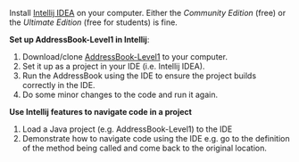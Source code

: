 <panel type="danger" header=":trophy: Can use basic features of an IDE :star:" expandable expanded no-close>

<panel type="danger" header=":trophy: Can explain IDEs :star:" expandable>
  <include src="../../book/ides/introduction/what/full.md" />
  <panel header=":trophy: Evidence" expanded>
    
Install [Intellij IDEA](https://www.jetbrains.com/idea/) on your computer. Either the _Community Edition_ (free) or the _Ultimate Edition_ (free for students) is fine.

  </panel>
</panel>
<panel type="danger" header=":trophy: Can setup a project in an IDE :star:" expandable>
  <include src="../../book/intellij/projectSetup/full.md" />
  <panel header=":trophy: Evidence" expanded>

**Set up AddressBook-Level1 in Intellij**:

1. Download/clone [AddressBook-Level1](https://github.com/nus-cs2103-AY1718S1/addressbook-level1) to your computer. 
1. Set it up as a project in your IDE (i.e. Intellij IDEA).
1. Run the AddressBook using the IDE to ensure the project builds correctly in the IDE.
1. Do some minor changes to the code and run it again.

  </panel>
</panel>
<panel type="warning" header=":trophy: Can navigate code effectively using IDE features :star::star:" expandable>
  <include src="../../book/intellij/codeNavigation/full.md" />
  <panel header=":trophy: Evidence" expanded>

**Use Intellij features to navigate code in a project**

1. Load a Java project (e.g. AddressBook-Level1) to the IDE
2. Demonstrate how to navigate code using the IDE e.g. go to the definition of the method being called and come back to the original location. 

  </panel>
</panel>

</panel>
